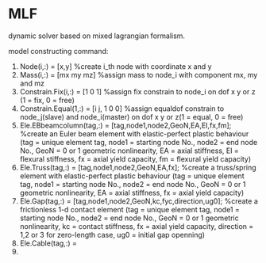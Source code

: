 # MLF
dynamic solver based on mixed lagrangian formalism. 

model constructing command: 
1. Node(i,:) = [x,y]  %create i_th node with coordinate x and y
2. Mass(i,:) = [mx my mz] %assign mass to node_i with component mx, my and mz
3. Constrain.Fix(i,:) = [1 0 1] %assign fix constrain to node_i on dof x y or z (1 = fix, 0 = free)
4. Constrain.Equal(1,:) = [i j, 1 0 0] %assign equaldof constrain to node_j(slave) and node_i(master) on dof x y or z(1 = equal, 0 = free)
5. Ele.EBbeamcolumn(tag,:) = [tag,node1,node2,GeoN,EA,EI,fx,fm]; %create an Euler beam element with elastic-perfect plastic behaviour (tag = unique element tag, node1 = starting node No., node2 = end node No., GeoN = 0 or 1 geometric nonlinearity, EA = axial stiffness, EI = flexural stiffness, fx = axial yield capacity, fm = flexural yield capacity)
6. Ele.Truss(tag,:) = [tag,node1,node2,GeoN,EA,fx];  %create a truss/spring element with elastic-perfect plastic behaviour (tag = unique element tag, node1 = starting node No., node2 = end node No., GeoN = 0 or 1 geometric nonlinearity, EA = axial stiffness, fx = axial yield capacity)
7. Ele.Gap(tag,:) = [tag,node1,node2,GeoN,kc,fyc,direction,ug0]; %create a frictionless 1-d contact element (tag = unique element tag, node1 = starting node No., node2 = end node No., GeoN = 0 or 1 geometric nonlinearity, kc = contact stiffness, fx = axial yield capacity, direction = 1,2 or 3 for zero-length case, ug0 = initial gap openning)
8. Ele.Cable(tag,:) = 
9. 
